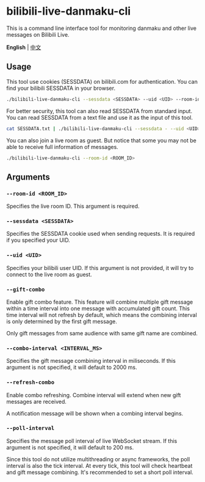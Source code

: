 # bilibili-live-danmaku-cli
This is a command line interface tool for monitoring danmaku and other live messages on Bilibili Live.

**English** | [中文](./README-zh.md)

## Usage
This tool use cookies (SESSDATA) on bilibili.com for authentication. You can find your bilibili SESSDATA in your browser. 
```bash
./bilibili-live-danmaku-cli --sessdata <SESSDATA> --uid <UID> --room-id <ROOM_ID>
```
For better security, this tool can also read SESSDATA from standard input. You can read SESSDATA from a text file and use it as the input of this tool.
```bash
cat SESSDATA.txt | ./bilibili-live-danmaku-cli --sessdata - --uid <UID> --room-id <ROOM_ID>
```
You can also join a live room as guest. But notice that some you may not be able to receive full information of messages.
```bash
./bilibili-live-danmaku-cli --room-id <ROOM_ID>
```

## Arguments
### `--room-id <ROOM_ID>`
Specifies the live room ID. This argument is required.

### `--sessdata <SESSDATA>`
Specifies the SESSDATA cookie used when sending requests. It is required if you specified your UID.

### `--uid <UID>`
Specifies your bilibili user UID. If this argument is not provided, it will try to connect to the live room as guest.

### `--gift-combo`
Enable gift combo feature. This feature will combine multiple gift message within a time interval into one message with accumulated gift count. This time interval will not refresh by default, which means the combining interval is only determined by the first gift message.

Only gift messages from same audience with same gift name are combined.

### `--combo-interval <INTERVAL_MS>`
Specifies the gift message combining interval in miliseconds. If this argument is not specified, it will default to 2000 ms.

### `--refresh-combo`
Enable combo refreshing. Combine interval will extend when new gift messages are received.

A notification message will be shown when a combing interval begins.

### `--poll-interval`
Specifies the message poll interval of live WebSocket stream. If this argument is not specified, it will default to 200 ms.

Since this tool do not utilize multithreading or async frameworks, the poll interval is also the tick interval. At every tick, this tool will check heartbeat and gift message combining. It's recommended to set a short poll interval.
